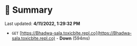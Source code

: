 # 📖 Summary
Last updated: **4/11/2022, 1:29:32 PM**

- `GET` [https://Bhadwa-sala.toxicblte.repl.co](https://Bhadwa-sala.toxicblte.repl.co) - **Down** (594ms)
